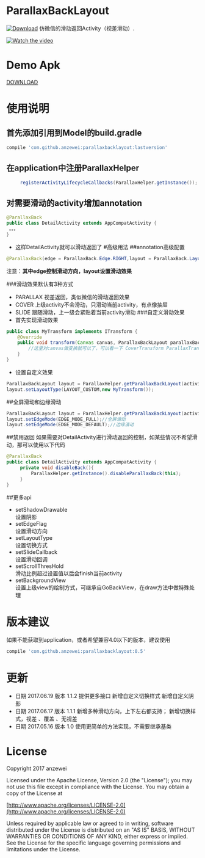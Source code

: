 # ParallaxBackLayout
[![Download](https://api.bintray.com/packages/anzewei/maven/com.github.anzewei/images/download.svg)](https://bintray.com/anzewei/maven/com.github.anzewei/_latestVersion)
仿微信的滑动返回Activity（视差滑动）.

[![Watch the video](https://github.com/anzewei/ParallaxBackLayout/blob/master/ext/video.png)](https://youtu.be/6da7UZh8MRk)

# Demo Apk

<a href="https://github.com/anzewei/ParallaxBackLayout/blob/master/ext/demo.apk?raw=true">DOWNLOAD</a>

# 使用说明

## 首先添加引用到Model的build.gradle

``` groovy
compile 'com.github.anzewei:parallaxbacklayout:lastversion'
``` 
	
## 在application中注册ParallaxHelper

``` java
     registerActivityLifecycleCallbacks(ParallaxHelper.getInstance());
```
## 对需要滑动的activity增加annotation

``` java
@ParallaxBack
public class DetailActivity extends AppCompatActivity {
 。。。
}
```
- 这样DetailActivity就可以滑动返回了
#高级用法
##annotation高级配置

``` java
@ParallaxBack(edge = ParallaxBack.Edge.RIGHT,layout = ParallaxBack.Layout.PARALLAX)
````

注意：**其中edge控制滑动方向，layout设置滑动效果**

###滑动效果默认有3种方式
- PARALLAX 视差返回，类似微信的滑动返回效果
- COVER 上级activity不会滑动，只滑动当前activity，有点像抽屉
- SLIDE 跟随滑动，上一级会紧贴着当前activity滑动
###自定义滑动效果
- 首先实现滑动效果
``` java
public class MyTransform implements ITransform {
    @Override
    public void transform(Canvas canvas, ParallaxBackLayout parallaxBackLayout, View child) {
        //这里对canvas做变换就可以了，可以看一下 CoverTransform ParallaxTransform SlideTransform
    }
}

```
- 设置自定义效果
``` java
ParallaxBackLayout layout = ParallaxHelper.getParallaxBackLayout(activity, true);
layout.setLayoutType(LAYOUT_CUSTOM,new MyTransform());
```
##全屏滑动和边缘滑动

``` java
ParallaxBackLayout layout = ParallaxHelper.getParallaxBackLayout(activity, true);
layout.setEdgeMode(EDGE_MODE_FULL);//全屏滑动
layout.setEdgeMode(EDGE_MODE_DEFAULT);//边缘滑动
```
##禁用返回
如果需要对DetailActivity进行滑动返回的控制，如某些情况不希望滑动，那可以使用以下代码


``` java
@ParallaxBack
public class DetailActivity extends AppCompatActivity {
     private void disableBack(){
         ParallaxHelper.getInstance().disableParallaxBack(this);
     }
}
```
##更多api
- setShadowDrawable  
   设置阴影
- setEdgeFlag  
  设置滑动方向
- setLayoutType  
   设置切换方式
- setSlideCallback  
  设置滑动回调
- setScrollThresHold   
  滑动比例超过设置值以后会finish当前activity
- setBackgroundView   
  设置上级view的绘制方式，可继承自GoBackView，在draw方法中做特殊处理

# 版本建议
 如果不能获取到application，或者希望兼容4.0以下的版本，建议使用

``` groovy
compile 'com.github.anzewei:parallaxbacklayout:0.5'
```

# 更新
- 日期 2017.06.19  版本  1.1.2
提供更多接口
新增自定义切换样式
新增自定义阴影
- 日期 2017.06.17  版本  1.1.1
新增多种滑动方向，上下左右都支持；
新增切换样式，视差 、覆盖 、无视差
- 日期 2017.05.16  版本  1.0
使用更简单的方法实现，不需要继承基类

# License

Copyright 2017 anzewei

Licensed under the Apache License, Version 2.0 (the "License"); you may not use this file except in compliance with the License. You may obtain a copy of the License at

[http://www.apache.org/licenses/LICENSE-2.0](http://www.apache.org/licenses/LICENSE-2.0)

Unless required by applicable law or agreed to in writing, software distributed under the License is distributed on an "AS IS" BASIS, WITHOUT WARRANTIES OR CONDITIONS OF ANY KIND, either express or implied. See the License for the specific language governing permissions and limitations under the License.
